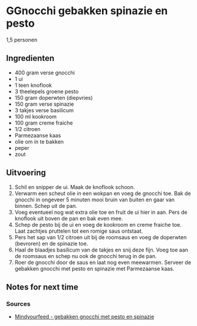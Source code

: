 # GGnocchi gebakken spinazie en pesto

1,5 personen

## Ingredienten

 * 400 gram verse gnocchi
 * 1 ui
 * 1 teen knoflook
 * 3 theelepels groene pesto
 * 150 gram doperwten (diepvries)
 * 150 gram verse spinazie
 * 3 takjes verse basilicum
 * 100 ml kookroom
 * 100 gram creme fraiche
 * 1/2 citroen
 * Parmezaanse kaas
 * olie om in te bakken
 * peper
 * zout

## Uitvoering

 1. Schil en snipper de ui. Maak de knoflook schoon.
 2. Verwarm een scheut olie in een wokpan en voeg de gnocchi toe. Bak de gnocchi in ongeveer 5 minuten mooi bruin van buiten en gaar van binnen. Schep uit de pan.
 3. Voeg eventueel nog wat extra olie toe en fruit de ui hier in aan. Pers de knoflook uit boven de pan en bak even mee.
 4. Schep de pesto bij de ui en voeg de kookroom en creme fraiche toe. Laat zachtjes pruttelen tot een romige saus ontstaat.
 5. Pers het sap van 1/2 citroen uit bij de roomsaus en voeg de doperwten (bevroren) en de spinazie toe.
 6. Haal de blaadjes basilicum van de takjes en snij deze fijn. Voeg toe aan de roomsaus en schep nu ook de gnocchi terug in de pan.
 7. Roer de gnocchi door de saus en laat nog even meewarmen. Serveer de gebakken gnocchi met pesto en spinazie met Parmezaanse kaas. 

## Notes for next time


### Sources

* [Mindyourfeed - gebakken gnocchi met pesto en spinazie](https://www.mindyourfeed.nl/recepten/diner/gebakken-gnocchi-met-pesto-en-spinazie/)